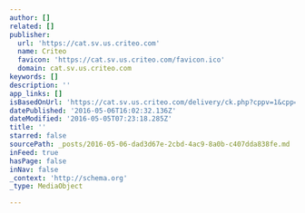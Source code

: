 ```yaml
---
author: []
related: []
publisher:
  url: 'https://cat.sv.us.criteo.com'
  name: Criteo
  favicon: 'https://cat.sv.us.criteo.com/favicon.ico'
  domain: cat.sv.us.criteo.com
keywords: []
description: ''
app_links: []
isBasedOnUrl: 'https://cat.sv.us.criteo.com/delivery/ck.php?cppv=1&cpp=dzsuFnxCRDQwbkNLWHFVNjQrVXgwR3lMSWJzOVB0MkFBMXBhNFF1ZHZiNjdMcHJaZyt3eXB6UFFqYkEwOTd3bEVzYzV4OW9FbFNKNy9oK3Y2N0c0bXc4aGxoRldXL1FzWk9mYmZBNDhSUXRUc0pRbmsvM0trSS84VGxLN2dsdm1pakVtUUk0bDIwdVRVN3MzQmVjb0VOSm01Ti8xeFR5M2pNZ21seE5iQndtQTcwSXBWQ2FxcENlY3lnNVk3MUxnNjV6YnFCSmxPME1BRHZEN2lDbHl3Q2N6dzdhbmdzaWdSMWtTOUhBenVjak5yRVBWa3BFNmEvbjhtaUlqc2hmb1F0a09xVTJ2aEVqU3JaRHdwdC9sVlk3SUFaU2w3OHp5OFJ1RnJLblBieHhZOVdXdlVvKzFqS0tWcE9YeUhRMCtZcko2K1hMWmlaTmVHZ1YwcnoyUnJMS0crMFE9PXw%3D&maxdest=http%3A%2F%2Fwww.fashionnova.com%3Futm_source%3Dcriteo%26utm_medium%3Dcpc%26utm_campaign%3Dremarketing'
datePublished: '2016-05-06T16:02:32.136Z'
dateModified: '2016-05-05T07:23:18.285Z'
title: ''
starred: false
sourcePath: _posts/2016-05-06-dad3d67e-2cbd-4ac9-8a0b-c407dda838fe.md
inFeed: true
hasPage: false
inNav: false
_context: 'http://schema.org'
_type: MediaObject

---
```

<article style=""></article>